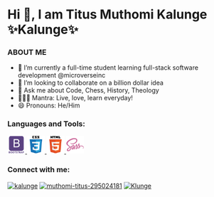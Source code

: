 

<h1 class="center">Hi 👋, I am Titus Muthomi Kalunge  ✨Kalunge✨</h1>

### ABOUT ME

- 🔭 I’m currently a full-time student learning full-stack software development @microverseinc
- 👯 I’m looking to collaborate on a billion dollar idea
- 💬 Ask me about Code, Chess, History, Theology
- 💆🏿‍♀️ Mantra: Live, love, learn everyday! 
- 😄 Pronouns: He/Him


<h3 align="left">Languages and Tools:</h3>
<p align="left"> <a href="https://getbootstrap.com" target="_blank"> <img src="https://raw.githubusercontent.com/devicons/devicon/master/icons/bootstrap/bootstrap-plain-wordmark.svg" alt="bootstrap" width="40" height="40"/> </a> <a href="https://www.w3schools.com/css/" target="_blank"> <img src="https://raw.githubusercontent.com/devicons/devicon/master/icons/css3/css3-original-wordmark.svg" alt="css3" width="40" height="40"/> </a> <a href="https://www.w3.org/html/" target="_blank"> <img src="https://raw.githubusercontent.com/devicons/devicon/master/icons/html5/html5-original-wordmark.svg" alt="html5" width="40" height="40"/> </a> <a href="https://sass-lang.com" target="_blank"> <img src="https://raw.githubusercontent.com/devicons/devicon/master/icons/sass/sass-original.svg" alt="sass" width="40" height="40"/> </a> </p>

<h3 align="left">Connect with me:</h3>
<p align="left">
<a href="https://twitter.com/titus_muthomi" target="blank"><img align="center" src="https://cdn.jsdelivr.net/npm/simple-icons@3.0.1/icons/twitter.svg" alt="kalunge" height="30" width="40" /></a>
<a href=https://www.linkedin.com/in/muthomi-titus-295024181/" target="blank"><img align="center" src="https://cdn.jsdelivr.net/npm/simple-icons@3.0.1/icons/linkedin.svg" alt="muthomi-titus-295024181" height="30" width="40" /></a>
<a href="https://instagram.com/Titus_muthomi" target="blank"><img align="center" src="https://cdn.jsdelivr.net/npm/simple-icons@3.0.1/icons/instagram.svg" alt="Klunge" height="30" width="40" /></a>
</p>

